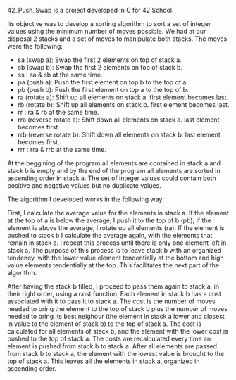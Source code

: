 42_Push_Swap is a project developed in C for 42 School.

Its objective was to develop a sorting algorithm to sort a set of integer values using the minimum number of moves possible.
We had at our disposal 2 stacks and a set of moves to manipulate both stacks. The moves were the following:

- sa (swap a): Swap the first 2 elements on top of stack a.
- sb (swap b): Swap the first 2 elements on top of stack b.
- ss : sa & sb at the same time.
- pa (push a): Push the first element on top b to the top of a.
- pb (push b): Push the first element on top a to the top of b.
- ra (rotate a): Shift up all elements on stack a. first element becomes last.
- rb (rotate b): Shift up all elements on stack b. first element becomes last.
- rr : ra & rb at the same time.
- rra (reverse rotate a): Shift down all elements on stack a. last element becomes first.
- rrb (reverse rotate b): Shift down all elements on stack b. last element becomes first.
- rrr : rra & rrb at the same time.

At the beggining of the program all elements are contained in stack a and stack b is empty and by the end of the program all elements are sorted in ascending order in stack a. The set of integer values could contain both positive and negative values but no duplicate values.

The algorithm I developed works in the following way:

First, I calculate the average value for the elements in stack a. If the element at the top of a is below the average, I push it to the top of b (pb);
if the element is above the average, I rotate up all elements (ra). If the element is pushed to stack b I calculate the average again, with the elements that remain in stack a.
I repeat this process until there is only one element left in stack a.
The purpose of this process is to leave stack b with an organized tendency, with the lower value element tendentially at the bottom and high value elements tendentially  at the top. This facilitates the next part of the algorithm.

After having the stack b filled, I proceed to pass them again to stack a, in their right order, using a cost function. Each element in stack b has a cost associated with it to pass it to stack a.
The cost is the number of moves needed to bring the element to the top of stack b plus the number of moves needed to bring its best neighour (the element in stack a lower and closest in value to the element of stack b) to the top of stack a.
The cost is calculated for all elements of stack b, and the element with the lower cost is pushed to the top of stack a. The costs are recalculated every time an element is pushed from stack b to stack a. After all elements are passed from stack b to stack a, the element with the lowest value is brought to the top of stack a.
This leaves all the elements in stack a, organized in ascending order.
